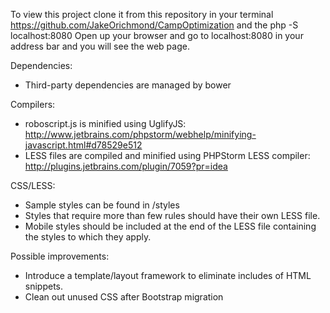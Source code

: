 To view this project clone it from this repository in your terminal https://github.com/JakeOrichmond/CampOptimization and the php -S localhost:8080
Open up your browser and go to localhost:8080 in your address bar and you will see the web page.

Dependencies:
- Third-party dependencies are managed by bower

Compilers:
- roboscript.js is minified using UglifyJS: http://www.jetbrains.com/phpstorm/webhelp/minifying-javascript.html#d78529e512
- LESS files are compiled and minified using PHPStorm LESS compiler: http://plugins.jetbrains.com/plugin/7059?pr=idea

CSS/LESS:
- Sample styles can be found in /styles
- Styles that require more than few rules should have their own LESS file.
- Mobile styles should be included at the end of the LESS file containing the styles to which they apply.



Possible improvements:
- Introduce a template/layout framework to eliminate includes of HTML snippets.
- Clean out unused CSS after Bootstrap migration
